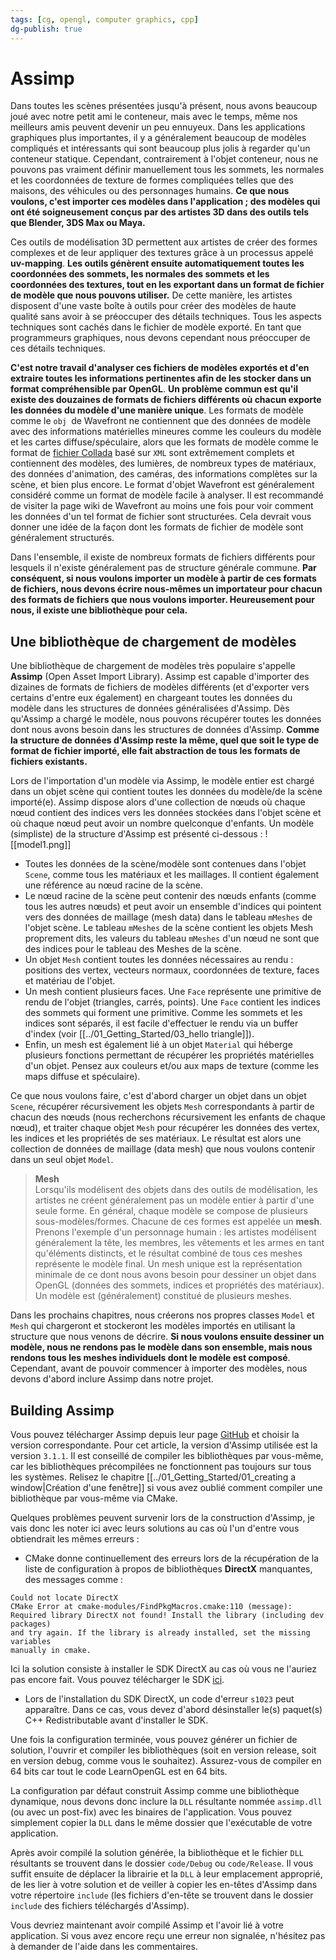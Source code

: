 ```yaml
---
tags: [cg, opengl, computer graphics, cpp]
dg-publish: true
---
```

# Assimp
Dans toutes les scènes présentées jusqu'à présent, nous avons beaucoup joué avec notre petit ami le conteneur, mais avec le temps, même nos meilleurs amis peuvent devenir un peu ennuyeux. Dans les applications graphiques plus importantes, il y a généralement beaucoup de modèles compliqués et intéressants qui sont beaucoup plus jolis à regarder qu'un conteneur statique. Cependant, contrairement à l'objet conteneur, nous ne pouvons pas vraiment définir manuellement tous les sommets, les normales et les coordonnées de texture de formes compliquées telles que des maisons, des véhicules ou des personnages humains. **Ce que nous voulons, c'est importer ces modèles dans l'application ; des modèles qui ont été soigneusement conçus par des artistes 3D dans des outils tels que Blender, 3DS Max ou Maya.**  
  
Ces outils de modélisation 3D permettent aux artistes de créer des formes complexes et de leur appliquer des textures grâce à un processus appelé **uv-mapping**. **Les outils génèrent ensuite automatiquement toutes les coordonnées des sommets, les normales des sommets et les coordonnées des textures, tout en les exportant dans un format de fichier de modèle que nous pouvons utiliser.** De cette manière, les artistes disposent d'une vaste boîte à outils pour créer des modèles de haute qualité sans avoir à se préoccuper des détails techniques. Tous les aspects techniques sont cachés dans le fichier de modèle exporté. En tant que programmeurs graphiques, nous devons cependant nous préoccuper de ces détails techniques.  
  
**C'est notre travail d'analyser ces fichiers de modèles exportés et d'en extraire toutes les informations pertinentes afin de les stocker dans un format compréhensible par OpenGL**. **Un problème commun est qu'il existe des douzaines de formats de fichiers différents où chacun exporte les données du modèle d'une manière unique**. Les formats de modèle comme le `obj `de Wavefront ne contiennent que des données de modèle avec des informations matérielles mineures comme les couleurs du modèle et les cartes diffuse/spéculaire, alors que les formats de modèle comme le format de [fichier Collada](http://en.wikipedia.org/wiki/COLLADA) basé sur `XML` sont extrêmement complets et contiennent des modèles, des lumières, de nombreux types de matériaux, des données d'animation, des caméras, des informations complètes sur la scène, et bien plus encore. Le format d'objet Wavefront est généralement considéré comme un format de modèle facile à analyser. Il est recommandé de visiter la page wiki de Wavefront au moins une fois pour voir comment les données d'un tel format de fichier sont structurées. Cela devrait vous donner une idée de la façon dont les formats de fichier de modèle sont généralement structurés.  
  
Dans l'ensemble, il existe de nombreux formats de fichiers différents pour lesquels il n'existe généralement pas de structure générale commune. **Par conséquent, si nous voulons importer un modèle à partir de ces formats de fichiers, nous devons écrire nous-mêmes un importateur pour chacun des formats de fichiers que nous voulons importer. Heureusement pour nous, il existe une bibliothèque pour cela.**

## Une bibliothèque de chargement de modèles
Une bibliothèque de chargement de modèles très populaire s'appelle **Assimp** (Open Asset Import Library). Assimp est capable d'importer des dizaines de formats de fichiers de modèles différents (et d'exporter vers certains d'entre eux également) en chargeant toutes les données du modèle dans les structures de données généralisées d'Assimp. Dès qu'Assimp a chargé le modèle, nous pouvons récupérer toutes les données dont nous avons besoin dans les structures de données d'Assimp. **Comme la structure de données d'Assimp reste la même, quel que soit le type de format de fichier importé, elle fait abstraction de tous les formats de fichiers existants.**  
  
Lors de l'importation d'un modèle via Assimp, le modèle entier est chargé dans un objet scène qui contient toutes les données du modèle/de la scène importé(e). Assimp dispose alors d'une collection de nœuds où chaque nœud contient des indices vers les données stockées dans l'objet scène et où chaque nœud peut avoir un nombre quelconque d'enfants. Un modèle (simpliste) de la structure d'Assimp est présenté ci-dessous :
![[model1.png]]
- Toutes les données de la scène/modèle sont contenues dans l'objet `Scene`, comme tous les matériaux et les maillages. Il contient également une référence au nœud racine de la scène.  
- Le nœud racine de la scène peut contenir des nœuds enfants (comme tous les autres nœuds) et peut avoir un ensemble d'indices qui pointent vers des données de maillage (mesh data) dans le tableau `mMeshes` de l'objet scène. Le tableau `mMeshes` de la scène contient les objets Mesh proprement dits, les valeurs du tableau `mMeshes` d'un nœud ne sont que des indices pour le tableau des Meshes de la scène.  
- Un objet `Mesh` contient toutes les données nécessaires au rendu : positions des vertex, vecteurs normaux, coordonnées de texture, faces et matériau de l'objet.  
- Un mesh contient plusieurs faces. Une `Face` représente une primitive de rendu de l'objet (triangles, carrés, points). Une `Face` contient les indices des sommets qui forment une primitive. Comme les sommets et les indices sont séparés, il est facile d'effectuer le rendu via un buffer d'index (voir [[../01_Getting_Started/03_hello triangle]]).
- Enfin, un mesh est également lié à un objet `Material` qui héberge plusieurs fonctions permettant de récupérer les propriétés matérielles d'un objet. Pensez aux couleurs et/ou aux maps de texture (comme les maps diffuse et spéculaire).

Ce que nous voulons faire, c'est d'abord charger un objet dans un objet `Scene`, récupérer récursivement les objets `Mesh` correspondants à partir de chacun des nœuds (nous recherchons récursivement les enfants de chaque nœud), et traiter chaque objet `Mesh` pour récupérer les données des vertex, les indices et les propriétés de ses matériaux. Le résultat est alors une collection de données de maillage (data mesh) que nous voulons contenir dans un seul objet `Model`.

>**Mesh**  
	Lorsqu'ils modélisent des objets dans des outils de modélisation, les artistes ne créent généralement pas un modèle entier à partir d'une seule forme. En général, chaque modèle se compose de plusieurs sous-modèles/formes. Chacune de ces formes est appelée un **mesh**. Prenons l'exemple d'un personnage humain : les artistes modélisent généralement la tête, les membres, les vêtements et les armes en tant qu'éléments distincts, et le résultat combiné de tous ces meshes représente le modèle final. Un mesh unique est la représentation minimale de ce dont nous avons besoin pour dessiner un objet dans OpenGL (données des sommets, indices et propriétés des matériaux). Un modèle est (généralement) constitué de plusieurs meshes.

Dans les prochains chapitres, nous créerons nos propres classes `Model` et `Mesh` qui chargeront et stockeront les modèles importés en utilisant la structure que nous venons de décrire. **Si nous voulons ensuite dessiner un modèle, nous ne rendons pas le modèle dans son ensemble, mais nous rendons tous les meshes individuels dont le modèle est composé**. Cependant, avant de pouvoir commencer à importer des modèles, nous devons d'abord inclure Assimp dans notre projet.

## Building Assimp
Vous pouvez télécharger Assimp depuis leur page [GitHub](https://github.com/assimp/assimp/blob/master/Build.md) et choisir la version correspondante. Pour cet article, la version d'Assimp utilisée est la version `3.1.1`. Il est conseillé de compiler les bibliothèques par vous-même, car les bibliothèques précompilées ne fonctionnent pas toujours sur tous les systèmes. Relisez le chapitre [[../01_Getting_Started/01_creating a window|Création d'une fenêtre]] si vous avez oublié comment compiler une bibliothèque par vous-même via CMake.

Quelques problèmes peuvent survenir lors de la construction d'Assimp, je vais donc les noter ici avec leurs solutions au cas où l'un d'entre vous obtiendrait les mêmes erreurs :

- CMake donne continuellement des erreurs lors de la récupération de la liste de configuration à propos de bibliothèques **DirectX** manquantes, des messages comme :
```
Could not locate DirectX
CMake Error at cmake-modules/FindPkgMacros.cmake:110 (message):
Required library DirectX not found! Install the library (including dev packages) 
and try again. If the library is already installed, set the missing variables 
manually in cmake.
```
Ici la solution consiste à installer le SDK DirectX au cas où vous ne l'auriez pas encore fait. Vous pouvez télécharger le SDK [ici](http://www.microsoft.com/en-us/download/details.aspx?id=6812).
- Lors de l'installation du SDK DirectX, un code d'erreur `s1023` peut apparaître. Dans ce cas, vous devez d'abord désinstaller le(s) paquet(s) C++ Redistributable avant d'installer le SDK.

Une fois la configuration terminée, vous pouvez générer un fichier de solution, l'ouvrir et compiler les bibliothèques (soit en version release, soit en version debug, comme vous le souhaitez). Assurez-vous de compiler en 64 bits car tout le code LearnOpenGL est en 64 bits.

La configuration par défaut construit Assimp comme une bibliothèque dynamique, nous devons donc inclure la `DLL` résultante nommée `assimp.dll` (ou avec un post-fix) avec les binaires de l'application. Vous pouvez simplement copier la `DLL` dans le même dossier que l'exécutable de votre application.

Après avoir compilé la solution générée, la bibliothèque et le fichier `DLL` résultants se trouvent dans le dossier `code/Debug` ou `code/Release`. Il vous suffit ensuite de déplacer la librairie et la `DLL` à leur emplacement approprié, de les lier à votre solution et de veiller à copier les en-têtes d'Assimp dans votre répertoire `include` (les fichiers d'en-tête se trouvent dans le dossier `include` des fichiers téléchargés d'Assimp).

Vous devriez maintenant avoir compilé Assimp et l'avoir lié à votre application. Si vous avez encore reçu une erreur non signalée, n'hésitez pas à demander de l'aide dans les commentaires.

